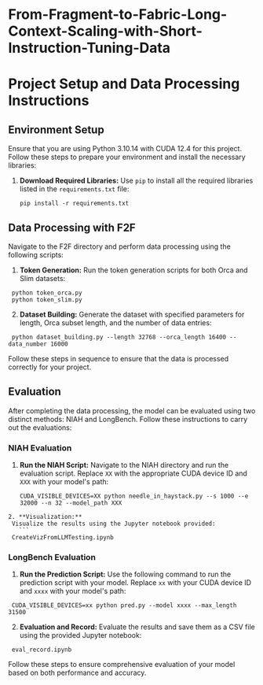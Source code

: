 # From-Fragment-to-Fabric-Long-Context-Scaling-with-Short-Instruction-Tuning-Data



# Project Setup and Data Processing Instructions

## Environment Setup

Ensure that you are using Python 3.10.14 with CUDA 12.4 for this project. Follow these steps to prepare your environment and install the necessary libraries:

1. **Download Required Libraries:**
   Use `pip` to install all the required libraries listed in the `requirements.txt` file:
   ```
   pip install -r requirements.txt
   ```

## Data Processing with F2F

Navigate to the F2F directory and perform data processing using the following scripts:

1. **Token Generation:**
   Run the token generation scripts for both Orca and Slim datasets:
  ```
   python token_orca.py
   python token_slim.py
  ```

2. **Dataset Building:**
   Generate the dataset with specified parameters for length, Orca subset length, and the number of data entries:
  ```
   python dataset_building.py --length 32768 --orca_length 16400 --data_number 16000
  ```

Follow these steps in sequence to ensure that the data is processed correctly for your project.



## Evaluation

After completing the data processing, the model can be evaluated using two distinct methods: NIAH and LongBench. Follow these instructions to carry out the evaluations:

### NIAH Evaluation

1. **Run the NIAH Script:**
   Navigate to the NIAH directory and run the evaluation script. Replace `XX` with the appropriate CUDA device ID and `XXX` with your model's path:
   ```
   CUDA_VISIBLE_DEVICES=XX python needle_in_haystack.py --s 1000 --e 32000 --n 32 --model_path XXX
  ```
2. **Visualization:**
   Visualize the results using the Jupyter notebook provided:
     ```
   CreateVizFromLLMTesting.ipynb
  ```

### LongBench Evaluation

1. **Run the Prediction Script:**
   Use the following command to run the prediction script with your model. Replace `xx` with your CUDA device ID and `xxxx` with your model's path:
  ```
   CUDA_VISIBLE_DEVICES=xx python pred.py --model xxxx --max_length 31500
  ```

2. **Evaluation and Record:**
   Evaluate the results and save them as a CSV file using the provided Jupyter notebook:
  ```
   eval_record.ipynb
  ```

Follow these steps to ensure comprehensive evaluation of your model based on both performance and accuracy.
